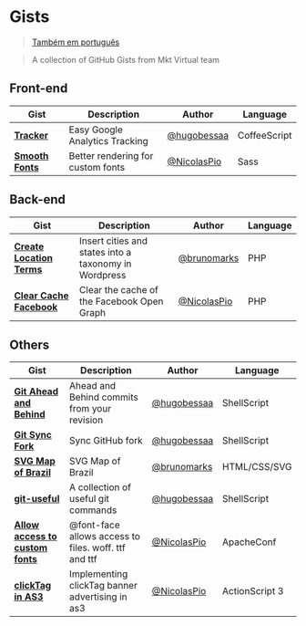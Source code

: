 Gists
=====

> [Também em português](https://github.com/mktvirtual/gists/blob/master/README-pt-BR.md)

> A collection of GitHub Gists from Mkt Virtual team

## Front-end
| Gist | Description | Author | Language |
| ---- | ----------- | ------ | -------- |
| **[Tracker](https://gist.github.com/hugobessaa/8659318)** | Easy Google Analytics Tracking | [@hugobessaa](https://gist.github.com/hugobessaa) | CoffeeScript |
|**[Smooth Fonts](https://gist.github.com/NicolasPio/9123784)** | Better rendering for custom fonts | [@NicolasPio](https://gist.github.com/NicolasPio)  | Sass |

## Back-end
| Gist | Description | Author | Language |
| ---- | ----------- | ------ | -------- |
| **[Create Location Terms](https://gist.github.com/brunomarks/8851573)** | Insert cities and states into a taxonomy in Wordpress | [@brunomarks](https://gist.github.com/brunomarks) | PHP |
| **[Clear Cache Facebook](https://gist.github.com/NicolasPio/2b833766a16ec4648ce1)** | Clear the cache of the Facebook Open Graph | [@NicolasPio](https://gist.github.com/NicolasPio) | PHP |

## Others
| Gist | Description | Author | Language |
| ---- | ----------- | ------ | -------- |
| **[Git Ahead and Behind](https://gist.github.com/hugobessaa/8788821)** | Ahead and Behind commits from your revision | [@hugobessaa](https://gist.github.com/hugobessaa) | ShellScript |
| **[Git Sync Fork](https://gist.github.com/hugobessaa/9144013)** | Sync GitHub fork | [@hugobessaa](https://gist.github.com/hugobessaa) | ShellScript |
| **[SVG Map of Brazil](https://gist.github.com/brunomarks/9210122)** | SVG Map of Brazil | [@brunomarks](https://gist.github.com/brunomarks) | HTML/CSS/SVG |
| **[git-useful](https://gist.github.com/hugobessaa/10272410)** | A collection of useful git commands | [@hugobessaa](https://gist.github.com/hugobessaa) | ShellScript |
|**[Allow access to custom fonts](https://gist.github.com/NicolasPio/4138a92d1d10e2aac70d)** | @font-face allows access to files. woff. ttf and ttf | [@NicolasPio](https://gist.github.com/NicolasPio) | ApacheConf |
|**[clickTag in AS3](https://gist.github.com/NicolasPio/aa27dd201d812ee00b8d)** | Implementing clickTag banner advertising in as3 | [@NicolasPio](https://gist.github.com/NicolasPio) | ActionScript 3 |
